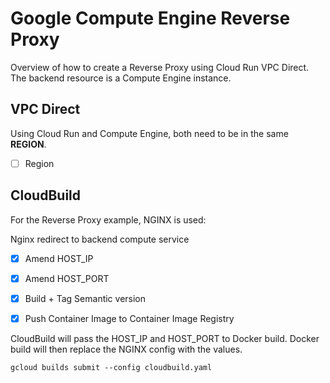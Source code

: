 # Google Compute Engine Reverse Proxy

Overview of how to create a Reverse Proxy using Cloud Run VPC Direct.
The backend resource is a Compute Engine instance.

## VPC Direct

Using Cloud Run and Compute Engine, both need to be in the same __REGION__.

-  [ ] Region


## CloudBuild

For the Reverse Proxy example, NGINX is used:

Nginx redirect to backend compute service

- [x] Amend HOST_IP
- [x] Amend HOST_PORT
- [x] Build + Tag Semantic version
- [x] Push Container Image to Container Image Registry


CloudBuild will pass the HOST_IP and HOST_PORT to Docker build.
Docker build will then replace the NGINX config with the values.
```
gcloud builds submit --config cloudbuild.yaml
```
